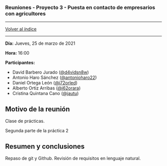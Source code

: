 ### Reuniones - Proyecto 3 - Puesta en contacto de empresarios con agricultores

---

[Volver al índice](../README.md)

---

**Día:** Jueves, 25 de marzo de 2021

**Hora:** 16:00

**Participantes:**

* David Barbero Jurado ([@d4vidsn8w](https://github.com/d4vidsn8w))
* Antonio Haro Sánchez ([@antonioharo22](https://github.com/antonioharo22))
* Daniel Ortega León ([@i72orled](https://github.com/i72orled))
* Alberto Ortiz Arribas ([@i62orara](https://github.com/i62orara))
* Cristina Quintana Cano ([@jautu](https://github.com/jautu))

## Motivo de la reunión

Clase de prácticas.

Segunda parte de la práctica 2

## Resumen y conclusiones

Repaso de git y Github.
Revisión de requisitos en lenguaje natural.
